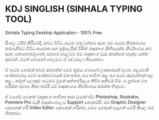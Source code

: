 # KDJ SINGLISH (SINHALA TYPING TOOL)
Sinhala Typing Desktop Application - 100% Free. <br>
<br>
සිංහල ටයිප් කිරීමේදි, ඔබට විවිධ ගැටළු මතු වන්නට ඇත. එම ගැටළු නිරකරණය කරගැනීමට විවිධ ආයතන සහ පුද්ගලයින් විසින් මෘදුකාංග කිහිපයක්ම නිර්මාණය කර ඇත. කොහොමවුණත්, සමහර වෙලවට එම මෘදුකාංග වැඩ කරන්නෙ නැතුව යන්න පුළුවන්. මටත් බොහෝ වෙලවට ඒ දේ වෙලා තියෙනවා.
<br>
<br>
ඒ ගැටළු ගොඩක් අවම කරගන්න මෙම ක්‍රමය බොහෝ උපකාරයක් වුණා. පළවෙනි සංස්කරණය වෙබ් සංස්කරණයක් වන අතර, එය භාවිත කළ අය එයට කැමැත්තක් පළ කළ...නමුත් ලොකුම ගැටළුව වුනේ අන්තර්ජාලය තිබීම අනිවර්‍ය වීම. එ ප්‍රශ්නෙ මග හරින්න අවශ්‍ය නිසා තමයි මේ මෘදුකාංගය නිර්මාණය කරන්න හිතුවෙ.
<br>
<br>
ඒ වගේම වෙනත් මෘදුකාංග භාවිතා කරා වුණත් ඒව Photoshop, Illustrator, Premiere Pro වැනි මෘදුකාංගවලට Support නොකරයි. ඔබ Graphic Designer කෙනෙක් හරි Video Editor කෙනෙක් හරිනම්, මෙය ගොඩක් වැදගත් වෙයි කියල මම හිතනවා.
